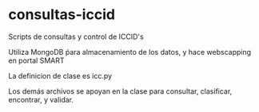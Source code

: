 # consultas-iccid
Scripts de consultas y control de ICCID's

Utiliza MongoDB ṕara almacenamiento de los datos, y hace webscapping en portal SMART

La definicion de clase es icc.py

Los demás archivos se apoyan en la clase para consultar, clasificar, encontrar, y validar.
